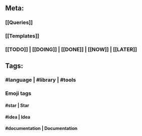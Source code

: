 ## **Meta:**
### [[Queries]]
### [[Templates]]
### [[TODO]] | [[DOING]] | [[DONE]] | [[NOW]] | [[LATER]]
## **Tags:**
### #language | #library | #tools
### **Emoji tags**
#### #star | Star
#### #idea | Idea
#### #documentation | Documentation
##
